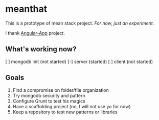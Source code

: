 meanthat
========

This is a prototype of mean stack project. *For now, just an experiment.*

I thank [Angular-App](https://github.com/angular-app/angular-app) project.

## What's working now?

[ ] mongodb init (not started)
[-] server (started)
[ ] client (not started)

## Goals

1. Find a compromise on folder/file organization
2. Try mongodb security and pattern
3. Configure Grunt to test his magics
4. Have a scaffolding project (no, I will not use yo for now)
5. Keep a repository to test new patterns or libraries
